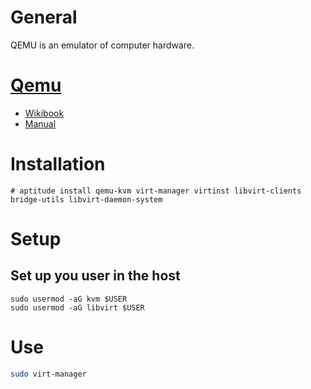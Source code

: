 # General

QEMU is an emulator of computer hardware.

# [Qemu][qemu-home]

* [Wikibook][qemu-wikibook]
* [Manual][qemu-manual]

[qemu-home]: http://wiki.qemu.org/Main_Page
[qemu-wikibook]: http://en.wikibooks.org/wiki/QEMU
[qemu-manual]: http://wiki.qemu.org/Manual

# Installation

```shell
# aptitude install qemu-kvm virt-manager virtinst libvirt-clients bridge-utils libvirt-daemon-system
```

# Setup

## Set up you user in the host

```shell
sudo usermod -aG kvm $USER
sudo usermod -aG libvirt $USER
```

# Use

```sh
sudo virt-manager
```
